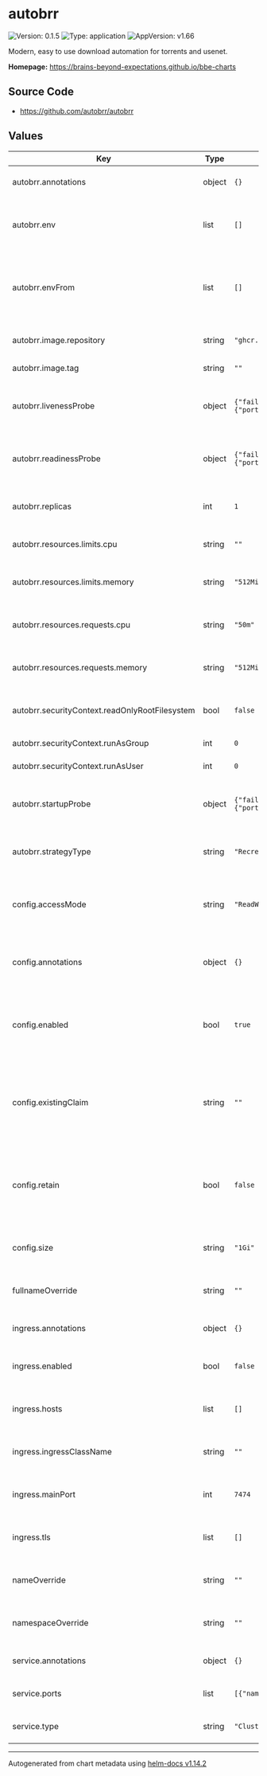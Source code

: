 # autobrr

![Version: 0.1.5](https://img.shields.io/badge/Version-0.1.5-informational?style=flat-square) ![Type: application](https://img.shields.io/badge/Type-application-informational?style=flat-square) ![AppVersion: v1.66](https://img.shields.io/badge/AppVersion-v1.66-informational?style=flat-square)

Modern, easy to use download automation for torrents and usenet.

**Homepage:** <https://brains-beyond-expectations.github.io/bbe-charts>

## Source Code

* <https://github.com/autobrr/autobrr>

## Values

| Key | Type | Default | Description |
|-----|------|---------|-------------|
| autobrr.annotations | object | `{}` | Annotations to apply to the Autobrr pod |
| autobrr.env | list | `[]` | The environment variables to set for the Autobrr pod |
| autobrr.envFrom | list | `[]` | The environment variables to set for the Autobrr pod from a config map or secret |
| autobrr.image.repository | string | `"ghcr.io/autobrr/autobrr"` | The image repository to pull from |
| autobrr.image.tag | string | `""` | The image tag to pull |
| autobrr.livenessProbe | object | `{"failureThreshold":5,"initialDelaySeconds":60,"periodSeconds":10,"successThreshold":1,"tcpSocket":{"port":7474},"timeoutSeconds":10}` | The livenessProbe configuration for the Autobrr pod |
| autobrr.readinessProbe | object | `{"failureThreshold":3,"initialDelaySeconds":0,"periodSeconds":10,"tcpSocket":{"port":7474},"timeoutSeconds":1}` | The readinessProbe configuration for the Autobrr pod |
| autobrr.replicas | int | `1` | How many replicas of the Autobrr pod to run |
| autobrr.resources.limits.cpu | string | `""` | The amount of CPU to limit the Autobrr pod to |
| autobrr.resources.limits.memory | string | `"512Mi"` | The amount of memory to limit the Autobrr pod to |
| autobrr.resources.requests.cpu | string | `"50m"` | The amount of CPU to request for the Autobrr pod |
| autobrr.resources.requests.memory | string | `"512Mi"` | The amount of memory to request for the Autobrr pod |
| autobrr.securityContext.readOnlyRootFilesystem | bool | `false` | Whether to run Autobrr with a read-only root filesystem |
| autobrr.securityContext.runAsGroup | int | `0` | The group ID to run Autobrr as |
| autobrr.securityContext.runAsUser | int | `0` | The user ID to run Autobrr as |
| autobrr.startupProbe | object | `{"failureThreshold":30,"initialDelaySeconds":0,"periodSeconds":5,"tcpSocket":{"port":7474},"timeoutSeconds":1}` | The startupProbe configuration for the Autobrr pod |
| autobrr.strategyType | string | `"Recreate"` | The strategy to use for updating the Autobrr pods |
| config.accessMode | string | `"ReadWriteOnce"` | The access mode to use for the Autobrr config persistent volume claim |
| config.annotations | object | `{}` | Annotations to apply to the Autobrr config persistent volume claim |
| config.enabled | bool | `true` | Whether to enable the creation of a persistent volume claim for the Autobrr config |
| config.existingClaim | string | `""` | Use this attribute to reference an existing persistent volume claim to use for the Autobrr config |
| config.retain | bool | `false` | Whether to keep the persistent volume claim for the config after the Autobrr chart is uninstalled |
| config.size | string | `"1Gi"` | The amount of storage to request for the Autobrr config |
| fullnameOverride | string | `""` | Optional full name override for the resources |
| ingress.annotations | object | `{}` | Annotations to apply to the Autobrr ingress |
| ingress.enabled | bool | `false` | Whether to create an ingress for Autobrr |
| ingress.hosts | list | `[]` | Host configuration for the Autobrr ingress |
| ingress.ingressClassName | string | `""` | The ingress class to use for the Autobrr ingress |
| ingress.mainPort | int | `7474` | The main http port to use for the Autobrr ingress |
| ingress.tls | list | `[]` | TLS configuration for the Autobrr ingress |
| nameOverride | string | `""` | Optional short name override for the resources |
| namespaceOverride | string | `""` | Optional namespace override for the resources |
| service.annotations | object | `{}` | Annotations to apply to the Autobrr service |
| service.ports | list | `[{"name":"http","port":7474,"protocol":"TCP"}]` | Port to expose the Autobrr service on |
| service.type | string | `"ClusterIP"` | The type of service to create |

----------------------------------------------
Autogenerated from chart metadata using [helm-docs v1.14.2](https://github.com/norwoodj/helm-docs/releases/v1.14.2)

